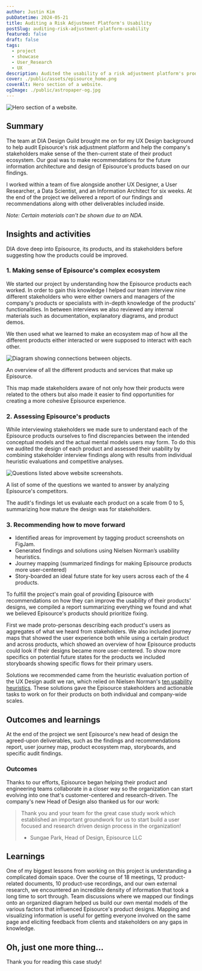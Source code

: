 ```yaml
---
author: Justin Kim
pubDatetime: 2024-05-21
title: Auditing a Risk Adjustment Platform's Usability
postSlug: auditing-risk-adjustment-platform-usability
featured: false
draft: false
tags:
  - project
  - showcase
  - User_Research
  - UX
description: Audited the usability of a risk adjustment platform's products.
cover: ./public/assets/episource_home.png
coverAlt: Hero section of a website.
ogImage: ./public/astropaper-og.jpg
---
```


![Hero section of a website.](@assets/images/platform-audit/episource_home.png)

## Summary

The team at DIA Design Guild brought me on for my UX Design background to help audit Episource's risk adjustment platform and help the company's stakeholders make sense of the then-current state of their product ecosystem. Our goal was to make recommendations for the future information architecture and design of Episource's products based on our findings.

I worked within a team of five alongside another UX Designer, a User Researcher, a Data Scientist, and an Information Architect for six weeks. At the end of the project we delivered a report of our findings and recommendations along with other deliverables included inside.

_Note: Certain materials can't be shown due to an NDA._

## Insights and activities

DIA dove deep into Episource, its products, and its stakeholders before suggesting how the products could be improved.

### 1. Making sense of Episource's complex ecosystem

We started our project by understanding how the Episource products each worked. In order to gain this knowledge I helped our team interview nine different stakeholders who were either owners and managers of the company's products or specialists with in-depth knowledge of the products' functionalities. In between interviews we also reviewed any internal materials such as documentation, explanatory diagrams, and product demos.

We then used what we learned to make an ecosystem map of how all the different products either interacted or were supposed to interact with each other.

![Diagram showing connections between objects.](@assets/images/platform-audit/ecosystem.png)

<p class="text-[--color-card-muted] text-center pt-0 mt-0 text-xs">An overview of all the different products and services that make up Episource.</p>

This map made stakeholders aware of not only how their products were related to the others but also made it easier to find opportunities for creating a more cohesive Episource experience.

### 2. Assessing Episource's products

While interviewing stakeholders we made sure to understand each of the Episource products ourselves to find discrepancies between the intended conceptual models and the actual mental models users may form. To do this we audited the design of each product and assessed their usability by combining stakeholder interview findings along with results from individual heuristic evaluations and competitive analyses.

![Questions listed above website screenshots.](@assets/images/platform-audit/comp_analysis.png)

<p class="text-[--color-card-muted] text-center pt-0 mt-0 text-xs">A list of some of the questions we wanted to answer by analyzing Episource's competitors.</p>

The audit's findings let us evaluate each product on a scale from 0 to 5, summarizing how mature the design was for stakeholders.

### 3. Recommending how to move forward

- Identified areas for improvement by tagging product screenshots on FigJam.
- Generated findings and solutions using Nielsen Norman’s usability heuristics.
- Journey mapping (summarized findings for making Episource products more user-centered)
- Story-boarded an ideal future state for key users across each of the 4 products.

To fulfill the project's main goal of providing Episource with recommendations on how they can improve the usability of their products' designs, we compiled a report summarizing everything we found and what we believed Episource's products should prioritize fixing.

First we made proto-personas describing each product's users as aggregates of what we heard from stakeholders. We also included journey maps that showed the user experience both while using a certain product and across products, which showed an overview of how Episource products could look if their designs became more user-centered. To show more specifics on potential future states for the products we included storyboards showing specific flows for their primary users.

Solutions we recommended came from the heuristic evaluation portion of the UX Design audit we ran, which relied on Nielsen Norman's [ten usability heuristics](https://www.nngroup.com/articles/ten-usability-heuristics/). These solutions gave the Episource stakeholders and actionable tasks to work on for their products on both individual and company-wide scales.

## Outcomes and learnings

At the end of the project we sent Episource's new head of design the agreed-upon deliverables, such as the findings and recommendations report, user journey map, product ecosystem map, storyboards, and specific audit findings.

### Outcomes

Thanks to our efforts, Episource began helping their product and engineering teams collaborate in a closer way so the organization can start evolving into one that's customer-centered and research-driven. The company's new Head of Design also thanked us for our work:

> Thank you and your team for the great case study work which established an important groundwork for us to start build a user focused and research driven design process in the organization!
>
> - Sungae Park, Head of Design, Episource LLC

## Learnings

One of my biggest lessons from working on this project is understanding a complicated domain space. Over the course of 18 meetings, 12 product-related documents, 10 product-use recordings, and our own external research, we encountered an incredible density of information that took a long time to sort through. Team discussions where we mapped our findings onto an organized diagram helped us build our own mental models of the various factors that influenced Episource's product designs. Mapping and visualizing information is useful for getting everyone involved on the same page and eliciting feedback from clients and stakeholders on any gaps in knowledge.

## Oh, just one more thing...

Thank you for reading this case study!

